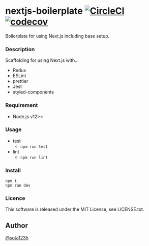 nextjs-boilerplate [![CircleCI](https://circleci.com/gh/sota1235/nextjs-boilerplate.svg?style=svg)](https://circleci.com/gh/sota1235/nextjs-boilerplate) [![codecov](https://codecov.io/gh/sota1235/nextjs-boilerplate/branch/master/graph/badge.svg)](https://codecov.io/gh/sota1235/nextjs-boilerplate)
====

Boilerplate for using Next.js including base setup.

### Description

Scaffolding for using Next.js with...

- Redux
- ESLint
- prettier
- Jest
- styled-components

### Requirement

- Node.js v12>=

### Usage

- test
  - `npm run test`
- lint
  - `npm run lint`

### Install

```
npm i
npm run dev
```

### Licence

This software is released under the MIT License, see LICENSE.txt.

## Author

[@sota1235](https://github.com/sota1235)
